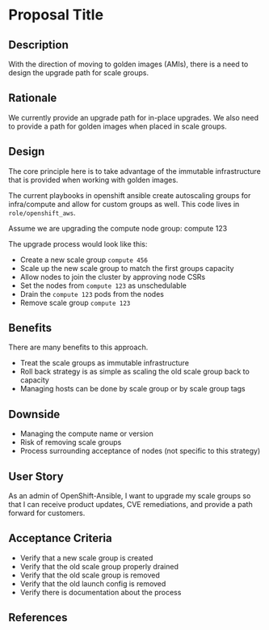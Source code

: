 # Proposal Title

## Description
With the direction of moving to golden images (AMIs), there is a need to design the
upgrade path for scale groups.

## Rationale
We currently provide an upgrade path for in-place upgrades.  We also need to provide a path
for golden images when placed in scale groups.

## Design
The core principle here is to take advantage of the immutable infrastructure that is provided
when working with golden images.

The current playbooks in openshift ansible create autoscaling groups for infra/compute and 
allow for custom groups as well.  This code lives in `role/openshift_aws`.

Assume we are upgrading the compute node group:
compute 123

The upgrade process would look like this:
* Create a new scale group `compute 456`
* Scale up the new scale group to match the first groups capacity
* Allow nodes to join the cluster by approving node CSRs
* Set the nodes from `compute 123` as unschedulable
* Drain the `compute 123` pods from the nodes
* Remove scale group `compute 123`

## Benefits

There are many benefits to this approach.

* Treat the scale groups as immutable infrastructure
* Roll back strategy is as simple as scaling the old scale group back to capacity
* Managing hosts can be done by scale group or by scale group tags

## Downside

* Managing the compute name or version
* Risk of removing scale groups
* Process surrounding acceptance of nodes (not specific to this strategy)

## User Story
As an admin of OpenShift-Ansible,
I want to upgrade my scale groups
so that I can receive product updates, CVE remediations, and provide a path forward for customers.

## Acceptance Criteria
* Verify that a new scale group is created
* Verify that the old scale group properly drained
* Verify that the old scale group is removed
* Verify that the old launch config is removed
* Verify there is documentation about the process

## References
